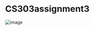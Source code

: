 # CS303assignment3

![image](https://github.com/Davidlee000/CS303assignment3/assets/88510494/54dcfff5-576a-440c-a427-530d6f6b4654)
